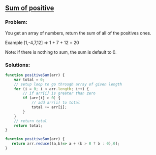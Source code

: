 ## [Sum of positive](https://www.codewars.com/kata/5715eaedb436cf5606000381)

### Problem:

You get an array of numbers, return the sum of all of the positives ones.

Example [1,-4,7,12] => 1 + 7 + 12 = 20

Note: if there is nothing to sum, the sum is default to 0.

### Solutions: 

```javascript
function positiveSum(arr) {
    var total = 0;
    // setup loop to go through array of given length    
    for (i = 0; i < arr.length; i++) { 
        // if arr[i] is greater than zero     
        if (arr[i] > 0) { 
            // add arr[i] to total                    
            total += arr[i];                  
        }
    }
    // return total
    return total;
}
```

```javascript
function positiveSum(arr) {
   return arr.reduce((a,b)=> a + (b > 0 ? b : 0),0);
}
```